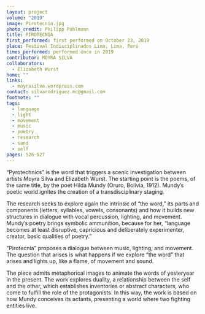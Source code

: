 ```yaml
---
layout: project
volume: "2019"
image: Pirotecnia.jpg
photo_credit: Philipp Pohlmann
title: PIROTECNIA
first_performed: first performed on October 23, 2019
place: Festival Indisciplinados Lima, Lima, Perú
times_performed: performed once in 2019
contributor: MOYRA SILVA
collaborators:
  - Elizabeth Wurst
home: ""
links:
  - moyrasilva.wordpress.com
contact: silvarodriguez.mc@gmail.com
footnote: ""
tags:
  - language
  - light
  - movement
  - music
  - poetry
  - research
  - sand
  - self
pages: 526-527
---
```


“Pyrotechnics” is the word that triggers a scenic investigation between artists Moyra Silva and Elizabeth Wurst. The starting point is the poems, of the same title, by the poet Hilda Mundy (Oruro, Bolivia, 1912). Mundy’s poetic world ignites the creation of a transdisciplinary staging.

The research seeks to explore again the intrinsic of “the word,” its parts and components (letters, syllables, vowels, consonants) and how it builds new structures in dialogue with vocal percussion, lighting, and movement. Mundy’s poetry brings symbolic ammunition, because for her, “language becomes at least disruptive, capricious and deliberately experimenter, creator, basic qualities of poetry.”

“Pirotecnia” proposes a dialogue between music, lighting, and movement. The question that arises is what happens if we explore “the word” that arises and lights up, like a flame, of movement and sound.

The piece admits metaphorical images to animate the words of yesteryear in the present. The work explores duality, a relationship between the self and the other, which establishes inventories or abstract characters, who come to fulfill the role of the protagonists. In this way, the work is based on how Mundy conceives its actants, presenting a world where two fighting entities live.

